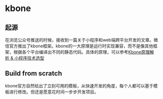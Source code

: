 # kbone
## 起源
在浏览公众号推送的时候，接收到一篇关于小程序和web端跨平台开发的文章。微信官方推出了kbone框架。kbone的一大原理是运行时实现兼容，而不是像其他框架，根据各个平台编译出不同的静态代码。具体的原理，可以参考[Kbone原理解析 & 小程序技术选型](https://developers.weixin.qq.com/community/develop/article/doc/0006a6326b8d38e56b998833456813)

## Build from scratch
kbone官方自然给出了立刻可用的模板，从快速开发的角度，每个人都可以基于模板进行修改。但还是愿意花时间一步步开发项目。
